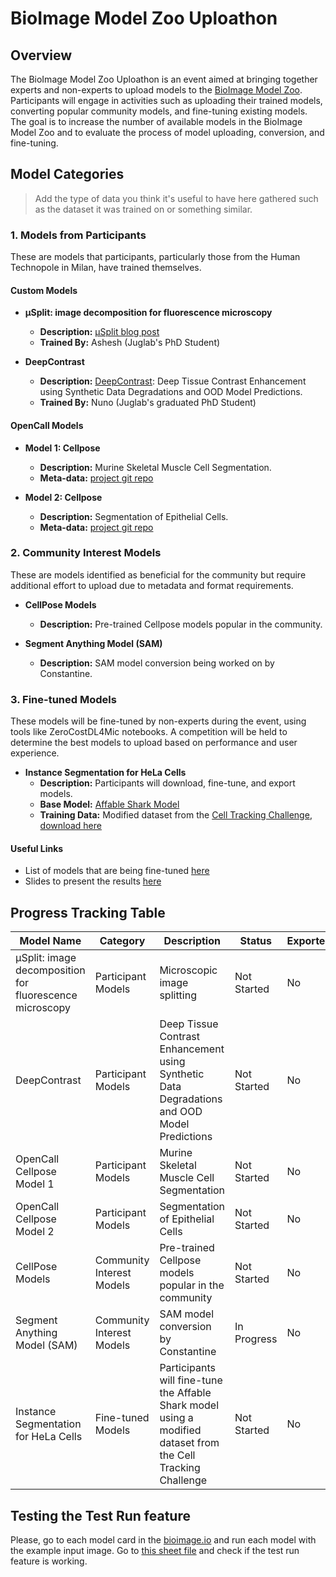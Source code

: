# BioImage Model Zoo Uploathon

## Overview

The BioImage Model Zoo Uploathon is an event aimed at bringing together experts and non-experts to upload models to the [BioImage Model Zoo](https://bioimage.io). Participants will engage in activities such as uploading their trained models, converting popular community models, and fine-tuning existing models. The goal is to increase the number of available models in the BioImage Model Zoo and to evaluate the process of model uploading, conversion, and fine-tuning.

## Model Categories
> Add the type of data you think it's useful to have here gathered such as the dataset it was trained on or something similar.

### 1. Models from Participants

These are models that participants, particularly those from the Human Technopole in Milan, have trained themselves.

#### Custom Models

- **µSplit: image decomposition for fluorescence microscopy**
  - **Description:** [µSplit blog post](https://ashesh-0.github.io/uSplit/)
  - **Trained By:** Ashesh (Juglab's PhD Student)
  
- **DeepContrast**
  - **Description:** [DeepContrast](https://arxiv.org/abs/2308.08365): Deep Tissue Contrast Enhancement using Synthetic Data Degradations and OOD Model Predictions.
  - **Trained By:** Nuno (Juglab's graduated PhD Student)

#### OpenCall Models
- **Model 1: Cellpose**
    - **Description:** Murine Skeletal Muscle Cell Segmentation.
    - **Meta-data:** [project git repo](https://github.com/ai4life-opencalls/oc-1-project-6/tree/main)
      
- **Model 2: Cellpose**
    - **Description:** Segmentation of Epithelial Cells.
    - **Meta-data:** [project git repo](https://github.com/ai4life-opencalls/oc-1-project-11/tree/main)

### 2. Community Interest Models

These are models identified as beneficial for the community but require additional effort to upload due to metadata and format requirements.

- **CellPose Models**
  - **Description:** Pre-trained Cellpose models popular in the community.
  
- **Segment Anything Model (SAM)**
  - **Description:** SAM model conversion being worked on by Constantine.

### 3. Fine-tuned Models

These models will be fine-tuned by non-experts during the event, using tools like ZeroCostDL4Mic notebooks. A competition will be held to determine the best models to upload based on performance and user experience.

- **Instance Segmentation for HeLa Cells**
  - **Description:** Participants will download, fine-tune, and export models.
  - **Base Model:** [Affable Shark Model](https://bioimage.io/#/?tags=affable-shark&id=10.5281%2Fzenodo.5764892)
  - **Training Data:** Modified dataset from the [Cell Tracking Challenge](https://celltrackingchallenge.net/2d-datasets/), [download here](YOUR_GOOGLE_DRIVE_LINK)

#### Useful Links
* List of models that are being fine-tuned [here](https://docs.google.com/document/d/1KxXyIBv9sAqVnYEweNgc_xajHHl2sZx-YxNM190scU0/edit?usp=sharing)
* Slides to present the results [here](https://docs.google.com/presentation/d/1TKsrAc2BICgvBdhIleXI2obZaJVWXstwpHlT6Bi24Ec/edit?usp=sharing)

  
## Progress Tracking Table

| Model Name                                    | Category                  | Description                                                        | Status      | Exported | Uploaded | Notes                    |
|-----------------------------------------------|---------------------------|--------------------------------------------------------------------|-------------|----------|----------|--------------------------|
| µSplit: image decomposition for fluorescence microscopy | Participant Models        | Microscopic image splitting                                        | Not Started | No       | No       |                          |
| DeepContrast                                  | Participant Models        | Deep Tissue Contrast Enhancement using Synthetic Data Degradations and OOD Model Predictions | Not Started | No       | No       |                          |
| OpenCall Cellpose Model 1                     | Participant Models        | Murine Skeletal Muscle Cell Segmentation                           | Not Started | No       | No       |                          |
| OpenCall Cellpose Model 2                     | Participant Models        | Segmentation of Epithelial Cells                                   | Not Started | No       | No       |                          |
| CellPose Models                               | Community Interest Models | Pre-trained Cellpose models popular in the community               | Not Started | No       | No       |                          |
| Segment Anything Model (SAM)                  | Community Interest Models | SAM model conversion by Constantine                                | In Progress | No       | No       |                          |
| Instance Segmentation for HeLa Cells          | Fine-tuned Models         | Participants will fine-tune the Affable Shark model using a modified dataset from the Cell Tracking Challenge | Not Started | No       | No       | Download dataset from [here](YOUR_GOOGLE_DRIVE_LINK) |

## Testing the Test Run feature
Please, go to each model card in the [bioimage.io](https://bioimage.io) and run each model with the example input image. Go to [this sheet file](https://docs.google.com/spreadsheets/d/1Ai5q2QCQ4kzyeDnp9QkZKelgELH6H1cwFYwByxcXPgA/edit?usp=sharing) and check if the test run feature is working. 
